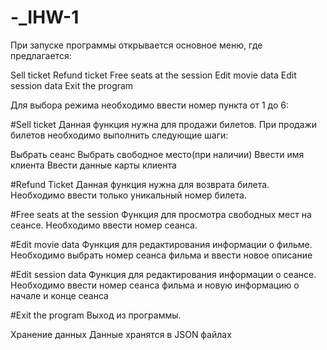 # -_IHW-1

При запуске программы открывается основное меню, где предлагается:

Sell ticket
Refund ticket
Free seats at the session
Edit movie data
Edit session data
Exit the program

Для выбора режима необходимо ввести номер пункта от 1 до 6:

#Sell ticket
Данная функция нужна для продажи билетов. При продажи билетов необходимо выполнить следующие шаги:

Выбрать сеанс
Выбрать свободное место(при наличии)
Ввести имя клиента
Ввести данные карты клиента

#Refund Ticket
Данная функция нужна для возврата билета. Необходимо ввести только уникальный номер билета.

#Free seats at the session
Функция для просмотра свободных мест на сеансе. Необходимо ввести номер сеанса.

#Edit movie data
Функция для редактирования информации о фильме. Необходимо выбрать номер сеанса фильма и ввести новое описание

#Edit session data
Функция для редактирования информации о сеансе. Необходимо ввести номер сеанса фильма и новую информацию о начале и конце сеанса

#Exit the program
Выход из программы.


Хранение данных
Данные хранятся в JSON файлах
